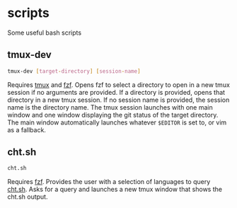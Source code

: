 # scripts
Some useful bash scripts

## tmux-dev
```sh
tmux-dev [target-directory] [session-name]
```
Requires [tmux](https://github.com/tmux/tmux) and [fzf](https://github.com/junegunn/fzf).
Opens fzf to select a directory to open in a new tmux session if no arguments are provided.
If a directory is provided, opens that directory in a new tmux session.
If no session name is provided, the session name is the directory name.
The tmux session launches with one main window and one window displaying the
git status of the target directory.
The main window automatically launches whatever `$EDITOR` is set to, or vim as a fallback.

## cht.sh
```sh
cht.sh
```
Requires [fzf](https://github.com/junegunn/fzf).
Provides the user with a selection of languages to query [cht.sh](https://cht.sh).
Asks for a query and launches a new tmux window that shows the cht.sh output.
